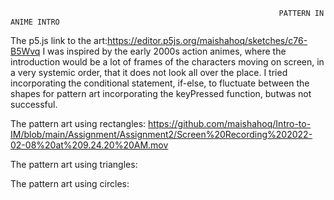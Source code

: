                                                                 
                                                                PATTERN IN ANIME INTRO
                                                                
                                                                
The p5.js link to the art:https://editor.p5js.org/maishahoq/sketches/c76-B5Wvq
I was inspired by the early 2000s action animes, where the introduction would be a lot of frames of the characters moving on screen, in a very systemic order, that it does not look all over the place.
I tried incorporating the conditional statement, if-else, to fluctuate between the shapes for pattern art incorporating the keyPressed function, butwas not successful.

The pattern art using rectangles: https://github.com/maishahoq/Intro-to-IM/blob/main/Assignment/Assignment2/Screen%20Recording%202022-02-08%20at%209.24.20%20AM.mov

The pattern art using triangles: 

The pattern art using circles:  
